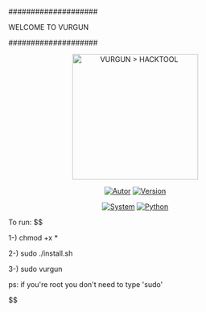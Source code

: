 ####################

WELCOME TO VURGUN

####################


<p align="center">
<a href="https://github.com/ByDog3r/azathot"><img width="250px" height="250px" src="https://www.google.com/url?sa=i&url=https%3A%2F%2Fgitprotect.io%2Fblog%2Fransomware-attacks-on-github-bitbucket-and-gitlab-what-you-should-know%2F&psig=AOvVaw2p8e2nGl35D8ftCAZqlrK2&ust=1632934146277000&source=images&cd=vfe&ved=0CAsQjRxqFwoTCNDsmvGPovMCFQAAAAAdAAAAABAD
" title="VURGUN > HACKTOOL" >
</p>

<p align="center">
<a href="https://github.com/ByDog3r"><img title="Autor" src="https://img.shields.io/badge/Author-@ByDog3r-blue?style=for-the-badge&logo=github"></a>
<a href=""><img title="Version" src="https://img.shields.io/badge/Version-1.0-red?style=for-the-badge&logo="></a>
</p>
<p align="center">
<a href=""><img title="System" src="https://img.shields.io/badge/Supported%20OS-Linux%20&%20termux-orange?style=for-the-badge&logo=linux"></a>
<a href="https://www.python.org/"><img title="Python" src="https://img.shields.io/badge/Python-3.9-yellow?style=for-the-badge&logo=python"></a>
</p>



To run:
$$

1-) chmod +x *

2-) sudo ./install.sh

3-) sudo vurgun

ps: if you're root you don't need to type 'sudo'

$$
